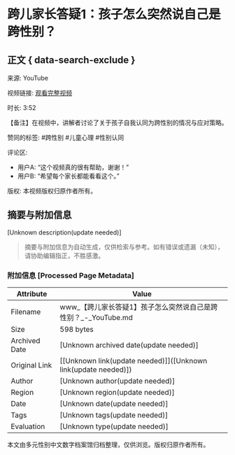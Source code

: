 # 跨儿家长答疑1：孩子怎么突然说自己是跨性别？

## 正文 { data-search-exclude }


来源: YouTube

视频链接: [观看完整视频](https://www.youtube.com/watch?v=your_video_link) 

时长: 3:52

【备注】在视频中，讲解者讨论了关于孩子自我认同为跨性别的情况与应对策略。

赞同的标签: #跨性别 #儿童心理 #性别认同

评论区: 
- 用户A: “这个视频真的很有帮助，谢谢！”
- 用户B: “希望每个家长都能看看这个。”

版权: 本视频版权归原作者所有。
<!-- tcd_original_link https://www.youtube.com/watch?v=4n3uhb6xNsA -->


## 摘要与附加信息

<!-- tcd_abstract -->
[Unknown description(update needed)]
<!-- tcd_abstract_end -->

> 摘要与附加信息为自动生成，仅供检索与参考。如有错误或遗漏（未知），请协助编辑指正，不胜感激。

### 附加信息 [Processed Page Metadata]

| Attribute       | Value                                  |
|-----------------|----------------------------------------|
| Filename        | www_【跨儿家长答疑1】孩子怎么突然说自己是跨性别？_-_YouTube.md                             |
| Size            | 598 bytes                           |
| Archived Date   | [Unknown archived date(update needed)]                             |
| Original Link   | [[Unknown link(update needed)]]([Unknown link(update needed)])                       |
| Author          | [Unknown author(update needed)]                               |
| Region          | [Unknown region(update needed)]                               |
| Date            | [Unknown date(update needed)]                                 |
| Tags            | [Unknown tags(update needed)]                                 |
| Evaluation            | [Unknown type(update needed)]                                 |
<!-- tcd_table_end -->

本文由多元性别中文数字档案馆归档整理，仅供浏览。版权归原作者所有。
